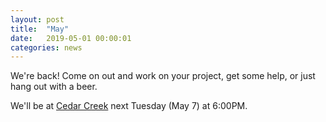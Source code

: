 ```yaml
---
layout: post
title:  "May"
date:   2019-05-01 00:00:01
categories: news
---
```


We're back! Come on out and work on your project, get some help, or just hang out with a beer.

We'll be at [Cedar Creek](https://cedarcreekcafe.com) next Tuesday (May 7) at 6:00PM.
